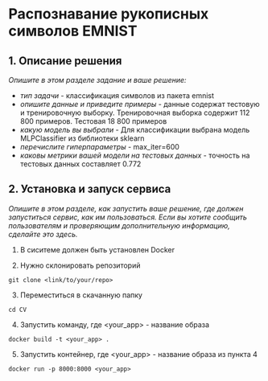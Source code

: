 # Распознавание рукописных символов EMNIST

## 1. Описание решения
_Опишите в этом разделе задание и ваше решение:_
- _тип задачи_ - классификация символов из пакета emnist
- _опишите данные и приведите примеры_ - данные содержат тестовую и тренировочную выборку. Тренировочная выборка содержит 112 800 примеров. Тестовая 18 800 примеров
- _какую модель вы выбрали_ - Для классификации выбрана модель MLPClassifier из библиотеки sklearn
- _перечислите гиперпараметры_ - max_iter=600
- _каковы метрики вашей модели на тестовых данных_ - точность на тестовых данных составляет 0.772


## 2. Установка и запуск сервиса

_Опишите в этом разделе, как запустить ваше решение, где должен запуститься сервис, как им пользоваться. Если вы хотите сообщить пользователям и проверяющим дополнительную информацию, сделайте это здесь._

1. В сиситеме должен быть установлен Docker

2. Нужно склонировать репозиторий
```
git clone <link/to/your/repo>
```
3. Переместиться в скачанную папку
```
cd CV
```
4. Запустить команду, где <your_app> - название образа
```
docker build -t <your_app> .
```
5. Запустить контейнер, где <your_app> - название образа из пункта 4
```
docker run -p 8000:8000 <your_app>
```
